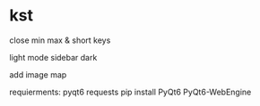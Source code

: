 # kst
close min max & short keys

light mode sidebar dark

add image map

requierments:
pyqt6
requests
pip install PyQt6 PyQt6-WebEngine
